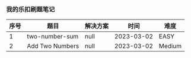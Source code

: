 ### 我的乐扣刷题笔记

| 序号 | 题目                   | 解决方案 |  时间  | 难度  |
| ----| -------------         | ------ |  ----  | ---- |
| 1   | two-number-sum | null | 2023-03-02 | EASY|
| 2   | Add Two Numbers | null | 2023-03-02 | Medium|